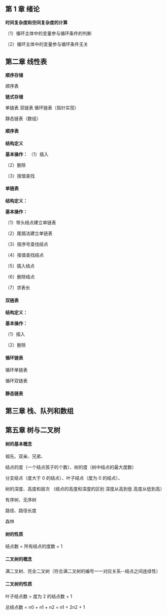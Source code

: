 ## 第 1 章 绪论

**时间复杂度和空间复杂度的计算**

（1）循环主体中的变量参与循环条件的判断

（2）循环主体中的变量参与循环条件无关

## 第二章 线性表

**顺序存储**

顺序表

**链式存储**

单链表 双链表 循环链表（指针实现）

静态链表（数组）

#### 顺序表

**结构定义**

**基本操作：**
（1）插入

（2）删除

（3）按值查找

#### 单链表

**结构定义：**

**基本操作：**

（1）带头结点建立单链表

（2）尾插法建立单链表

（3）按序号查找结点

（4）按值查找结点

（5）插入结点

（6）删除结点

（7）求表长

#### 双链表

**结构定义：**

**基本操作：**

（1）插入

（2）删除

#### 循环链表

循环单链表

循环双链表

#### 静态链表

## 第三章 栈、队列和数组

## 第五章 树与二叉树

#### 树的基本概念

祖先、双亲、兄弟、

结点的度（一个结点孩子的个数）、树的度（树中结点的最大度数）

分支结点（度大于 0 的结点）、叶子结点（度为 0 的结点）、

树的深度、高度和层次 （结点的高度和深度的区别 深度从高到低 高度从低到高）

有序树、无序树

路径、路径长度

森林

#### 树的性质

结点数 = 所有结点的度数 + 1

#### 二叉树的概念

满二叉树、完全二叉树（符合满二叉树的编号一一对应关系--结点之间连续性）

#### 二叉树的性质

叶子结点数 = 度为 2 的结点数 + 1

总结点数 = n0 + n1 + n2 = n1 + 2n2 + 1
